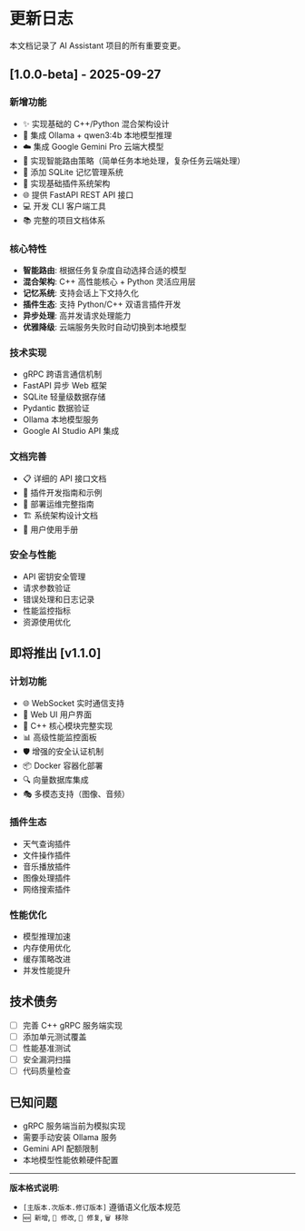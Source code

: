 # 更新日志

本文档记录了 AI Assistant 项目的所有重要变更。

## [1.0.0-beta] - 2025-09-27

### 新增功能
- ✨ 实现基础的 C++/Python 混合架构设计
- 🧠 集成 Ollama + qwen3:4b 本地模型推理
- ☁️ 集成 Google Gemini Pro 云端大模型
- 🤖 实现智能路由策略（简单任务本地处理，复杂任务云端处理）
- 💾 添加 SQLite 记忆管理系统
- 🔌 实现基础插件系统架构
- 🌐 提供 FastAPI REST API 接口
- 💻 开发 CLI 客户端工具
- 📚 完整的项目文档体系

### 核心特性
- **智能路由**: 根据任务复杂度自动选择合适的模型
- **混合架构**: C++ 高性能核心 + Python 灵活应用层
- **记忆系统**: 支持会话上下文持久化
- **插件生态**: 支持 Python/C++ 双语言插件开发
- **异步处理**: 高并发请求处理能力
- **优雅降级**: 云端服务失败时自动切换到本地模型

### 技术实现
- gRPC 跨语言通信机制
- FastAPI 异步 Web 框架
- SQLite 轻量级数据存储
- Pydantic 数据验证
- Ollama 本地模型服务
- Google AI Studio API 集成

### 文档完善
- 📋 详细的 API 接口文档
- 🔌 插件开发指南和示例
- 🚀 部署运维完整指南
- 🏗️ 系统架构设计文档
- 📖 用户使用手册

### 安全与性能
- API 密钥安全管理
- 请求参数验证
- 错误处理和日志记录
- 性能监控指标
- 资源使用优化

## 即将推出 [v1.1.0]

### 计划功能
- 🌐 WebSocket 实时通信支持
- 🎨 Web UI 用户界面
- 🔧 C++ 核心模块完整实现
- 📊 高级性能监控面板
- 🛡️ 增强的安全认证机制
- 📦 Docker 容器化部署
- 🔍 向量数据库集成
- 🎭 多模态支持（图像、音频）

### 插件生态
- 天气查询插件
- 文件操作插件
- 音乐播放插件
- 图像处理插件
- 网络搜索插件

### 性能优化
- 模型推理加速
- 内存使用优化
- 缓存策略改进
- 并发性能提升

## 技术债务
- [ ] 完善 C++ gRPC 服务端实现
- [ ] 添加单元测试覆盖
- [ ] 性能基准测试
- [ ] 安全漏洞扫描
- [ ] 代码质量检查

## 已知问题
- gRPC 服务端当前为模拟实现
- 需要手动安装 Ollama 服务
- Gemini API 配额限制
- 本地模型性能依赖硬件配置

---

**版本格式说明**: 
- `[主版本.次版本.修订版本]` 遵循语义化版本规范
- `🆕 新增`, `🔧 修改`, `🐛 修复`, `🗑️ 移除`